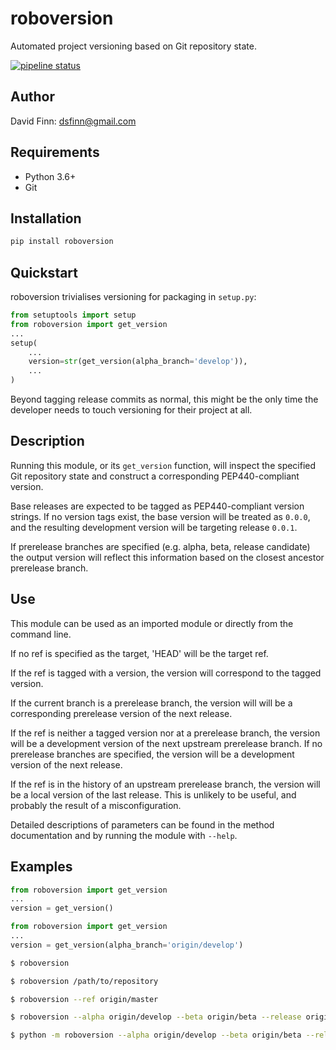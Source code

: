 # roboversion

Automated project versioning based on Git repository state.

[![pipeline status](https://gitlab.com/dsfinn/roboversion/badges/master/pipeline.svg)](https://gitlab.com/dsfinn/roboversion/commits/master)

## Author

David Finn: dsfinn@gmail.com

## Requirements

* Python 3.6+
* Git

## Installation

```sh
pip install roboversion
```

## Quickstart

roboversion trivialises versioning for packaging in `setup.py`:

```python
from setuptools import setup
from roboversion import get_version
...
setup(
	...
	version=str(get_version(alpha_branch='develop')),
	...
)
```

Beyond tagging release commits as normal, this might be the only time the
developer needs to touch versioning for their project at all.

## Description

Running this module, or its `get_version` function, will inspect the specified
Git repository state and construct a corresponding PEP440-compliant version.

Base releases are expected to be tagged as PEP440-compliant version strings.
If no version tags exist, the base version will be treated as `0.0.0`, and the
resulting development version will be targeting release `0.0.1`.

If prerelease branches are specified (e.g. alpha, beta, release candidate)
the output version will reflect this information based on the closest ancestor
prerelease branch.

## Use

This module can be used as an imported module or directly from the command
line.

If no ref is specified as the target, 'HEAD' will be the target ref.

If the ref is tagged with a version, the version will correspond to
the tagged version.

If the current branch is a prerelease branch, the version will
will be a corresponding prerelease version of the next release.

If the ref is neither a tagged version nor at a prerelease branch,
the version will be a development version of the next upstream
prerelease branch. If no prerelease branches are specified, the version
will be a development version of the next release.

If the ref is in the history of an upstream prerelease branch, the
version will be a local version of the last release. This is unlikely to be
useful, and probably the result of a misconfiguration.

Detailed descriptions of parameters can be found in the method documentation
and by running the module with `--help`.

## Examples

```python
from roboversion import get_version
...
version = get_version()
```

```python
from roboversion import get_version
...
version = get_version(alpha_branch='origin/develop')
```

```bash
$ roboversion
```

```bash
$ roboversion /path/to/repository
```

```bash
$ roboversion --ref origin/master
```

```bash
$ roboversion --alpha origin/develop --beta origin/beta --release origin/release --no-auto-local --ref HEAD
```

```bash
$ python -m roboversion --alpha origin/develop --beta origin/beta --release origin/release --no-auto-local --ref HEAD
```
